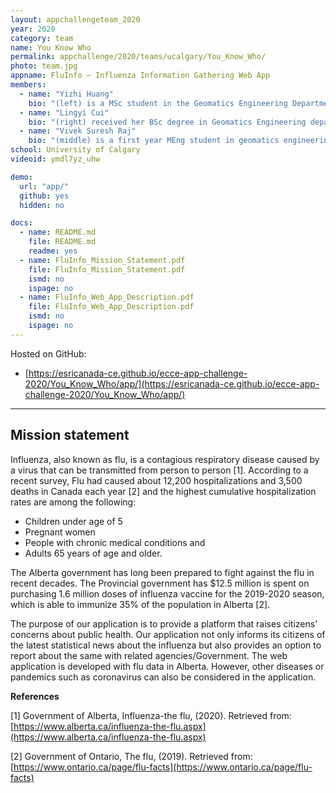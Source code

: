 ```yaml
---
layout: appchallengeteam_2020
year: 2020
category: team
name: You Know Who
permalink: appchallenge/2020/teams/ucalgary/You_Know_Who/
photo: team.jpg
appname: FluInfo – Influenza Information Gathering Web App
members:
  - name: "Yizhi Huang"
    bio: "(left) is a MSc student in the Geomatics Engineering Department at University of Calgary. Her research is related to Geographic Information System. She received her BSc degree in school of Resources and Environment from University of Electronic Science and Technology of China, Chengdu, China."
  - name: "Lingyi Cui"
    bio: "(right) received her BSc degree in Geomatics Engineering department at University of Calgary in 2019 and is now a first-year master student at the same department. She has an interest in GIS applications that benefits everyday life. Lingyi enjoys challenge herself to learn new skills and technologies."
  - name: "Vivek Suresh Raj"
    bio: "(middle) is a first year MEng student in geomatics engineering from University of Calgary. He has completed his Bachelor’s in Electrical and Electronics Engineering from KCT, India in 2017. His final year project in Bachelor’s was a prototype of a wheel chair controlled by android application through facial recognition system. He is current doing his specialization in Spatial Database and Analytics."
school: University of Calgary
videoid: ymdl7yz_uhw

demo:
  url: "app/"
  github: yes
  hidden: no

docs:
  - name: README.md
    file: README.md
    readme: yes
  - name: FluInfo_Mission_Statement.pdf
    file: FluInfo_Mission_Statement.pdf
    ismd: no
    ispage: no
  - name: FluInfo_Web_App_Description.pdf
    file: FluInfo_Web_App_Description.pdf
    ismd: no
    ispage: no
---
```


Hosted on GitHub:

- [https://esricanada-ce.github.io/ecce-app-challenge-2020/You_Know_Who/app/](https://esricanada-ce.github.io/ecce-app-challenge-2020/You_Know_Who/app/)

---

## Mission statement

Influenza, also known as flu, is a contagious respiratory disease caused by a virus that can be transmitted from person to person [1].  According to a recent survey, Flu had caused about 12,200 hospitalizations and 3,500 deaths in Canada each year [2] and the highest cumulative hospitalization rates are among the following:

- Children under age of 5
- Pregnant women
- People with chronic medical conditions and
- Adults 65 years of age and older.

The Alberta government has long been prepared to fight against the flu in recent decades. The Provincial government has $12.5 million is spent on purchasing 1.6 million doses of influenza vaccine for the 2019-2020 season, which is able to immunize 35% of the population in Alberta [2].

The purpose of our application is to provide a platform that raises citizens&#39; concerns about public health. Our application not only informs its citizens of the latest statistical news about the influenza but also provides an option to report about the same with related agencies/Government. The web application is developed with flu data in Alberta. However, other diseases or pandemics such as coronavirus can also be considered in the application.

**References**

[1] Government of Alberta, Influenza-the flu, (2020). Retrieved from: [https://www.alberta.ca/influenza-the-flu.aspx](https://www.alberta.ca/influenza-the-flu.aspx)

[2] Government of Ontario, The flu, (2019). Retrieved from: [https://www.ontario.ca/page/flu-facts](https://www.ontario.ca/page/flu-facts)
